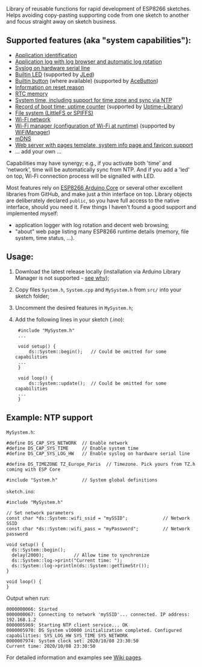 Library of reusable functions for rapid development of ESP8266 sketches. Helps avoiding copy-pasting supporting code from one sketch to another and focus straight away on sketch business.

Supported features (aka "system capabilities"):
-----------------------------------------------
* [Application identification](https://github.com/denis-stepanov/esp-ds-system/wiki/DS_CAP_APP_ID)
* [Application log with log browser and automatic log rotation](https://github.com/denis-stepanov/esp-ds-system/wiki/DS_CAP_APP_LOG)
* [Syslog on hardware serial line](https://github.com/denis-stepanov/esp-ds-system/wiki/DS_CAP_SYS_LOG_HW)
* [Builtin LED](https://github.com/denis-stepanov/esp-ds-system/wiki/DS_CAP_SYS_LED) (supported by [JLed](https://github.com/jandelgado/jled))
* [Builtin button](https://github.com/denis-stepanov/esp-ds-system/wiki/DS_CAP_BUTTON) (where available) (supported by [AceButton](https://github.com/bxparks/AceButton))
* [Information on reset reason](https://github.com/denis-stepanov/esp-ds-system/wiki/DS_CAP_SYS_RESET)
* [RTC memory](https://github.com/denis-stepanov/esp-ds-system/wiki/DS_CAP_SYS_RTCMEM)
* [System time, including support for time zone and sync via NTP](https://github.com/denis-stepanov/esp-ds-system/wiki/DS_CAP_SYS_TIME)
* [Record of boot time; uptime counter](https://github.com/denis-stepanov/esp-ds-system/wiki/DS_CAP_SYS_UPTIME) (supported by [Uptime-Library](https://github.com/YiannisBourkelis/Uptime-Library))
* [File system (LittleFS or SPIFFS)](https://github.com/denis-stepanov/esp-ds-system/wiki/DS_CAP_SYS_FS)
* [Wi-Fi network](https://github.com/denis-stepanov/esp-ds-system/wiki/DS_CAP_SYS_NETWORK)
* [Wi-Fi manager (configuration of Wi-Fi at runtime)](https://github.com/denis-stepanov/esp-ds-system/wiki/DS_CAP_WIFIMANAGER) (supported by [WiFiManager](https://github.com/tzapu/WiFiManager))
* [mDNS](https://github.com/denis-stepanov/esp-ds-system/wiki/DS_CAP_MDNS)
* [Web server with pages template, system info page and favicon support](https://github.com/denis-stepanov/esp-ds-system/wiki/DS_CAP_WEBSERVER)
* ... add your own ...

Capabilities may have synergy; e.g., if you activate both 'time' and 'network', time will be automatically sync from NTP. And if you add a 'led' on top, Wi-Fi connection process will be signalled with LED.

Most features rely on [ESP8266 Arduino Core](https://github.com/esp8266/Arduino) or several other excellent libraries from GitHub, and make just a thin interface on top. Library objects are deliberately declared `public`, so you have full access to the native interface, should you need it. Few things I haven't found a good support and implemented myself:
* application logger with log rotation and decent web browsing;
* "about" web page listing many ESP8266 runtime details (memory, file system, time status, ...).

Usage:
------
1. Download the latest release locally (installation via Arduino Library Manager is not supported - [see why](https://github.com/denis-stepanov/esp-ds-system/wiki/Design#use-of-c-preprocessor));
2. Copy files `System.h`, `System.cpp` and `MySystem.h` from `src/` into your sketch folder;
3. Uncomment the desired features in `MySystem.h`;
4. Add the following lines in your sketch (.ino):

		#include "MySystem.h"
		...

		void setup() {
	  		ds::System::begin();   // Could be omitted for some capabilities
	  	...
		}

		void loop() {
	  		ds::System::update();  // Could be omitted for some capabilities
	  	...
		}

Example: NTP support
--------------------

`MySystem.h`:

	#define DS_CAP_SYS_NETWORK  // Enable network
	#define DS_CAP_SYS_TIME     // Enable system time
	#define DS_CAP_SYS_LOG_HW   // Enable syslog on hardware serial line

	#define DS_TIMEZONE TZ_Europe_Paris  // Timezone. Pick yours from TZ.h coming with ESP Core

	#include "System.h"         // System global definitions

`sketch.ino`:

	#include "MySystem.h"

	// Set network parameters
	const char *ds::System::wifi_ssid = "mySSID";             // Network SSID
	const char *ds::System::wifi_pass = "myPassword";         // Network password

	void setup() {
	  ds::System::begin();
	  delay(2000);           // Allow time to synchronize
	  ds::System::log->print("Current time: ");
	  ds::System::log->println(ds::System::getTimeStr());  
	}

	void loop() {
	}

Output when run:

	0000000066: Started
	0000000067: Connecting to network 'mySSID'... connected. IP address: 192.168.1.2
	0000005969: Starting NTP client service... OK
	0000005970: DS System v10000 initialization completed. Configured capabilities: SYS_LOG_HW SYS_TIME SYS_NETWORK
	0000007974: System clock set: 2020/10/08 23:30:50
	Current time: 2020/10/08 23:30:50

For detailed information and examples see [Wiki pages](https://github.com/denis-stepanov/esp-ds-system/wiki/Capabilities).
